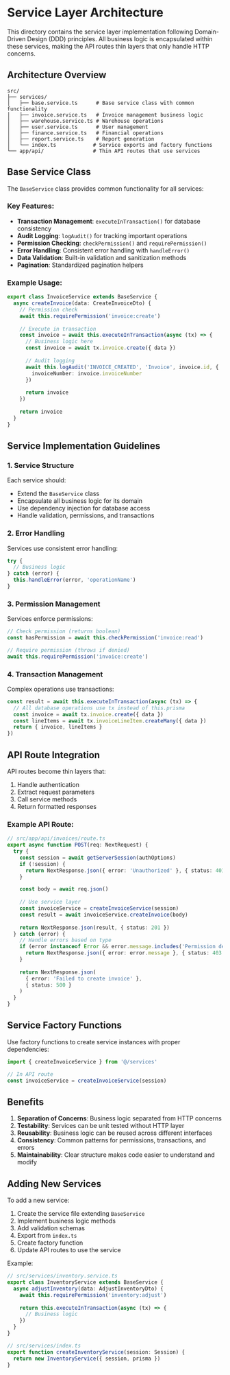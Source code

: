 # Service Layer Architecture

This directory contains the service layer implementation following Domain-Driven Design (DDD) principles. All business logic is encapsulated within these services, making the API routes thin layers that only handle HTTP concerns.

## Architecture Overview

```
src/
├── services/
│   ├── base.service.ts      # Base service class with common functionality
│   ├── invoice.service.ts   # Invoice management business logic
│   ├── warehouse.service.ts # Warehouse operations
│   ├── user.service.ts      # User management
│   ├── finance.service.ts   # Financial operations
│   ├── report.service.ts    # Report generation
│   └── index.ts            # Service exports and factory functions
└── app/api/                # Thin API routes that use services
```

## Base Service Class

The `BaseService` class provides common functionality for all services:

### Key Features:
- **Transaction Management**: `executeInTransaction()` for database consistency
- **Audit Logging**: `logAudit()` for tracking important operations
- **Permission Checking**: `checkPermission()` and `requirePermission()`
- **Error Handling**: Consistent error handling with `handleError()`
- **Data Validation**: Built-in validation and sanitization methods
- **Pagination**: Standardized pagination helpers

### Example Usage:

```typescript
export class InvoiceService extends BaseService {
  async createInvoice(data: CreateInvoiceDto) {
    // Permission check
    await this.requirePermission('invoice:create')
    
    // Execute in transaction
    const invoice = await this.executeInTransaction(async (tx) => {
      // Business logic here
      const invoice = await tx.invoice.create({ data })
      
      // Audit logging
      await this.logAudit('INVOICE_CREATED', 'Invoice', invoice.id, {
        invoiceNumber: invoice.invoiceNumber
      })
      
      return invoice
    })
    
    return invoice
  }
}
```

## Service Implementation Guidelines

### 1. Service Structure

Each service should:
- Extend the `BaseService` class
- Encapsulate all business logic for its domain
- Use dependency injection for database access
- Handle validation, permissions, and transactions

### 2. Error Handling

Services use consistent error handling:

```typescript
try {
  // Business logic
} catch (error) {
  this.handleError(error, 'operationName')
}
```

### 3. Permission Management

Services enforce permissions:

```typescript
// Check permission (returns boolean)
const hasPermission = await this.checkPermission('invoice:read')

// Require permission (throws if denied)
await this.requirePermission('invoice:create')
```

### 4. Transaction Management

Complex operations use transactions:

```typescript
const result = await this.executeInTransaction(async (tx) => {
  // All database operations use tx instead of this.prisma
  const invoice = await tx.invoice.create({ data })
  const lineItems = await tx.invoiceLineItem.createMany({ data })
  return { invoice, lineItems }
})
```

## API Route Integration

API routes become thin layers that:
1. Handle authentication
2. Extract request parameters
3. Call service methods
4. Return formatted responses

### Example API Route:

```typescript
// src/app/api/invoices/route.ts
export async function POST(req: NextRequest) {
  try {
    const session = await getServerSession(authOptions)
    if (!session) {
      return NextResponse.json({ error: 'Unauthorized' }, { status: 401 })
    }

    const body = await req.json()
    
    // Use service layer
    const invoiceService = createInvoiceService(session)
    const result = await invoiceService.createInvoice(body)
    
    return NextResponse.json(result, { status: 201 })
  } catch (error) {
    // Handle errors based on type
    if (error instanceof Error && error.message.includes('Permission denied')) {
      return NextResponse.json({ error: error.message }, { status: 403 })
    }
    
    return NextResponse.json(
      { error: 'Failed to create invoice' },
      { status: 500 }
    )
  }
}
```

## Service Factory Functions

Use factory functions to create service instances with proper dependencies:

```typescript
import { createInvoiceService } from '@/services'

// In API route
const invoiceService = createInvoiceService(session)
```

## Benefits

1. **Separation of Concerns**: Business logic separated from HTTP concerns
2. **Testability**: Services can be unit tested without HTTP layer
3. **Reusability**: Business logic can be reused across different interfaces
4. **Consistency**: Common patterns for permissions, transactions, and errors
5. **Maintainability**: Clear structure makes code easier to understand and modify

## Adding New Services

To add a new service:

1. Create the service file extending `BaseService`
2. Implement business logic methods
3. Add validation schemas
4. Export from `index.ts`
5. Create factory function
6. Update API routes to use the service

Example:

```typescript
// src/services/inventory.service.ts
export class InventoryService extends BaseService {
  async adjustInventory(data: AdjustInventoryDto) {
    await this.requirePermission('inventory:adjust')
    
    return this.executeInTransaction(async (tx) => {
      // Business logic
    })
  }
}

// src/services/index.ts
export function createInventoryService(session: Session) {
  return new InventoryService({ session, prisma })
}
```